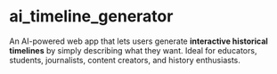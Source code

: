 # ai_timeline_generator
An AI-powered web app that lets users generate **interactive historical timelines** by simply describing what they want. Ideal for educators, students, journalists, content creators, and history enthusiasts.
